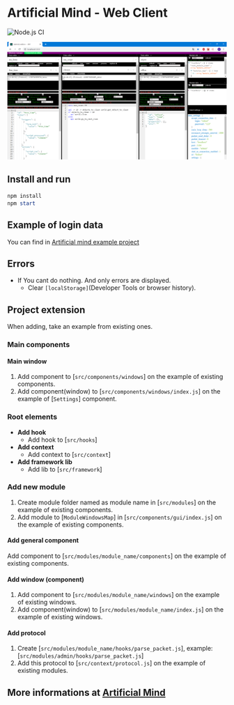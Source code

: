 # Artificial Mind - Web Client

![Node.js CI](https://github.com/Pioryd/am_web_client/workflows/Node.js%20CI/badge.svg?branch=master)

![Web Client GUI](https://github.com/Pioryd/am_web_client/blob/master/.github/web_client.png)

## Install and run

```powershell
npm install
npm start
```

## Example of login data

You can find in [Artificial mind example project](https://github.com/Pioryd/am_web_client)

## Errors

- If You cant do nothing. And only errors are displayed.
  - Clear `[localStorage]`(Developer Tools or browser history).

## Project extension

When adding, take an example from existing ones.

### Main components

#### Main window

1. Add component to [`src/components/windows`] on the example of existing components.
2. Add component(window) to [`src/components/windows/index.js`] on the example of [`Settings`] component.

### Root elements

- **Add hook**
  - Add hook to [`src/hooks`]
- **Add context**
  - Add context to [`src/context`]
- **Add framework lib**
  - Add lib to [`src/framework`]

### Add new module

1. Create module folder named as module name in [`src/modules`] on the example of existing components.
2. Add module to [`ModuleWindowsMap`] in [`src/components/gui/index.js`] on the example of existing components.

#### Add general component

Add component to [`src/modules/module_name/components`] on the example of existing components.

#### Add window (component)

1. Add component to [`src/modules/module_name/windows`] on the example of existing windows.
2. Add component(window) to [`src/modules/module_name/index.js`] on the example of existing windows.

#### Add protocol

1. Create [`src/modules/module_name/hooks/parse_packet.js`], example: [`src/modules/admin/hooks/parse_packet.js`]
2. Add this protocol to [`src/context/protocol.js`] on the example of existing modules.

## More informations at [Artificial Mind](https://www.artificialmind.dev/)
